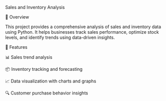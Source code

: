 Sales and Inventory Analysis




📌 Overview

This project provides a comprehensive analysis of sales and inventory data using Python. It helps businesses track sales performance, optimize stock levels, and identify trends using data-driven insights.

🚀 Features

📊 Sales trend analysis

📦 Inventory tracking and forecasting

📈 Data visualization with charts and graphs

🔍 Customer purchase behavior insights
